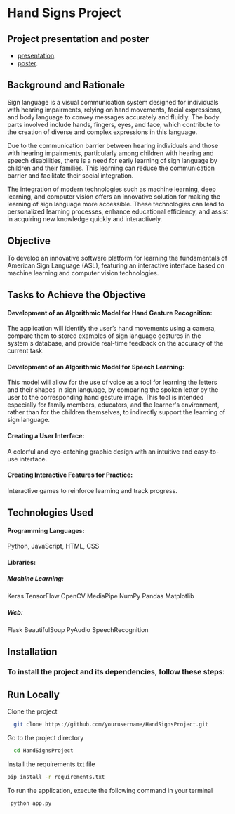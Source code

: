 
# Hand Signs Project
## Project presentation and poster

 -  [presentation](presentation.pptx).
 -  [poster](projectposter.pdf).

## Background and Rationale
Sign language is a visual communication system designed for individuals with hearing impairments, relying on hand movements, facial expressions, and body language to convey messages accurately and fluidly. The body parts involved include hands, fingers, eyes, and face, which contribute to the creation of diverse and complex expressions in this language.

Due to the communication barrier between hearing individuals and those with hearing impairments, particularly among children with hearing and speech disabilities, there is a need for early learning of sign language by children and their families. This learning can reduce the communication barrier and facilitate their social integration.

The integration of modern technologies such as machine learning, deep learning, and computer vision offers an innovative solution for making the learning of sign language more accessible. These technologies can lead to personalized learning processes, enhance educational efficiency, and assist in acquiring new knowledge quickly and interactively.

## Objective
To develop an innovative software platform for learning the fundamentals of American Sign Language (ASL), featuring an interactive interface based on machine learning and computer vision technologies.

## Tasks to Achieve the Objective
#### Development of an Algorithmic Model for Hand Gesture Recognition:
The application will identify the user’s hand movements using a camera, compare them to stored examples of sign language gestures in the system's database, and provide real-time feedback on the accuracy of the current task.

#### Development of an Algorithmic Model for Speech Learning:
This model will allow for the use of voice as a tool for learning the letters and their shapes in sign language, by comparing the spoken letter by the user to the corresponding hand gesture image. This tool is intended especially for family members, educators, and the learner's environment, rather than for the children themselves, to indirectly support the learning of sign language.

#### Creating a User Interface:
A colorful and eye-catching graphic design with an intuitive and easy-to-use interface.
#### Creating Interactive Features for Practice:
Interactive games to reinforce learning and track progress.

## Technologies Used
#### Programming Languages:
Python, JavaScript, HTML, CSS

#### Libraries:
##### Machine Learning:
Keras TensorFlow OpenCV MediaPipe NumPy Pandas Matplotlib

##### Web:
Flask BeautifulSoup PyAudio SpeechRecognition

## Installation
### To install the project and its dependencies, follow these steps:


## Run Locally

Clone the project

```bash
  git clone https://github.com/yourusername/HandSignsProject.git
```

Go to the project directory

```bash
  cd HandSignsProject
```

Install the requirements.txt file

```bash
pip install -r requirements.txt
```

To run the application, execute the following command in your terminal

```bash
 python app.py
```

